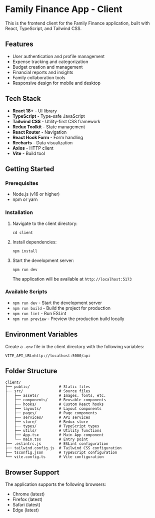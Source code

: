 # Family Finance App - Client

This is the frontend client for the Family Finance application, built with React, TypeScript, and Tailwind CSS.

## Features

- User authentication and profile management
- Expense tracking and categorization
- Budget creation and management
- Financial reports and insights
- Family collaboration tools
- Responsive design for mobile and desktop

## Tech Stack

- **React 18+** - UI library
- **TypeScript** - Type-safe JavaScript
- **Tailwind CSS** - Utility-first CSS framework
- **Redux Toolkit** - State management
- **React Router** - Navigation
- **React Hook Form** - Form handling
- **Recharts** - Data visualization
- **Axios** - HTTP client
- **Vite** - Build tool

## Getting Started

### Prerequisites

- Node.js (v16 or higher)
- npm or yarn

### Installation

1. Navigate to the client directory:
   ```
   cd client
   ```

2. Install dependencies:
   ```
   npm install
   ```

3. Start the development server:
   ```
   npm run dev
   ```
   The application will be available at `http://localhost:5173`

### Available Scripts

- `npm run dev` - Start the development server
- `npm run build` - Build the project for production
- `npm run lint` - Run ESLint
- `npm run preview` - Preview the production build locally

## Environment Variables

Create a `.env` file in the client directory with the following variables:

```
VITE_API_URL=http://localhost:5000/api
```

## Folder Structure

```
client/
├── public/             # Static files
├── src/                # Source files
│   ├── assets/         # Images, fonts, etc.
│   ├── components/     # Reusable components
│   ├── hooks/          # Custom React hooks
│   ├── layouts/        # Layout components
│   ├── pages/          # Page components
│   ├── services/       # API services
│   ├── store/          # Redux store
│   ├── types/          # TypeScript types
│   ├── utils/          # Utility functions
│   ├── App.tsx         # Main App component
│   └── main.tsx        # Entry point
├── .eslintrc.js        # ESLint configuration
├── tailwind.config.js  # Tailwind CSS configuration
├── tsconfig.json       # TypeScript configuration
└── vite.config.ts      # Vite configuration
```

## Browser Support

The application supports the following browsers:
- Chrome (latest)
- Firefox (latest)
- Safari (latest)
- Edge (latest) 